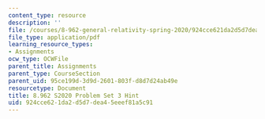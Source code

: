 ```yaml
---
content_type: resource
description: ''
file: /courses/8-962-general-relativity-spring-2020/924cce621da2d5d7dea45eeef81a5c91_MIT8_962S20_pset03_hint.pdf
file_type: application/pdf
learning_resource_types:
- Assignments
ocw_type: OCWFile
parent_title: Assignments
parent_type: CourseSection
parent_uid: 95ce199d-3d9d-2601-803f-d8d7d24ab49e
resourcetype: Document
title: 8.962 S2020 Problem Set 3 Hint
uid: 924cce62-1da2-d5d7-dea4-5eeef81a5c91
---
```

